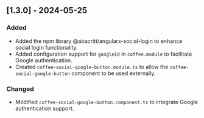 ## [1.3.0] - 2024-05-25

### Added
- Added the npm library @abacritt/angularx-social-login to enhance social login functionality.
- Added configuration support for `googleId` in `coffee.module` to facilitate Google authentication.
- Created `coffee-social-google-button.module.ts` to allow the `coffee-social-google-button` component to be used externally.

### Changed
- Modified `coffee-social-google-button.component.ts` to integrate Google authentication support.
